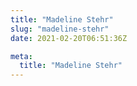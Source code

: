 ```yaml
---
title: "Madeline Stehr"
slug: "madeline-stehr"
date: 2021-02-20T06:51:36Z

meta:
  title: "Madeline Stehr"
---
```


